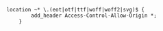 	
	location ~* \.(eot|otf|ttf|woff|woff2|svg)$ {
       		add_header Access-Control-Allow-Origin *;
    	}	